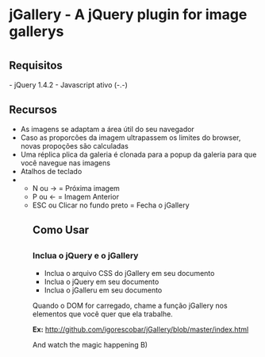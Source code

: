 <h1>jGallery - A jQuery plugin for image gallerys<h1>

<h2>Requisitos</h2>
- jQuery 1.4.2
- Javascript ativo (-.-)

<h2>Recursos</h2>
<ul>
    <li>As imagens se adaptam a área útil do seu navegador</li>
    <li>Caso as proporcões da imagem ultrapassem os limites do browser, novas propoções são calculadas</li>
    <li>Uma réplica plica da galeria é clonada para a popup da galeria para que você navegue nas imagens</li>
    <li>Atalhos de teclado</li>
	<li>
		<ul>
			<li>N ou -> = Próxima imagem</li>
			<li>P ou <- = Imagem Anterior</li>
			<li>ESC ou Clicar no fundo preto = Fecha o jGallery</li>
		<ul>
	</li>
</ul>

<h2> Como Usar <h2>

<h3>Inclua o jQuery e o jGallery</h3>

<ul>
    <li>Inclua o arquivo CSS do jGallery em seu documento</li>
    <li>Inclua o jQuery em seu documento</li>
    <li>Inclua o jGalleru em seu documento</li>
</ul>

Quando o DOM for carregado, chame a função jGallery nos elementos que você quer que ela trabalhe.

<strong>Ex:</strong>
http://github.com/igorescobar/jGallery/blob/master/index.html

And watch the magic happening B)
